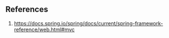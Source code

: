 
## References

1. https://docs.spring.io/spring/docs/current/spring-framework-reference/web.html#mvc